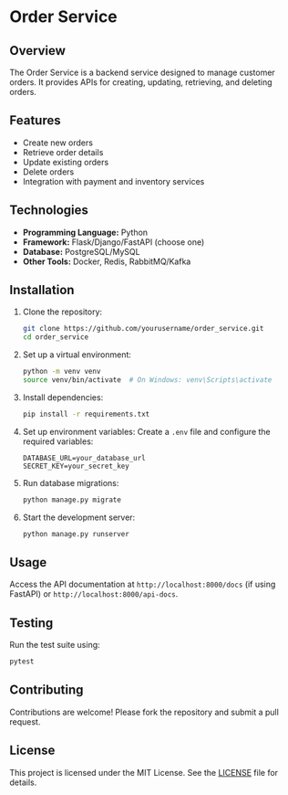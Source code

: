 # Order Service

## Overview
The Order Service is a backend service designed to manage customer orders. It provides APIs for creating, updating, retrieving, and deleting orders.

## Features
- Create new orders
- Retrieve order details
- Update existing orders
- Delete orders
- Integration with payment and inventory services

## Technologies
- **Programming Language:** Python
- **Framework:** Flask/Django/FastAPI (choose one)
- **Database:** PostgreSQL/MySQL
- **Other Tools:** Docker, Redis, RabbitMQ/Kafka

## Installation

1. Clone the repository:
    ```bash
    git clone https://github.com/yourusername/order_service.git
    cd order_service
    ```

2. Set up a virtual environment:
    ```bash
    python -m venv venv
    source venv/bin/activate  # On Windows: venv\Scripts\activate
    ```

3. Install dependencies:
    ```bash
    pip install -r requirements.txt
    ```

4. Set up environment variables:
    Create a `.env` file and configure the required variables:
    ```
    DATABASE_URL=your_database_url
    SECRET_KEY=your_secret_key
    ```

5. Run database migrations:
    ```bash
    python manage.py migrate
    ```

6. Start the development server:
    ```bash
    python manage.py runserver
    ```

## Usage
Access the API documentation at `http://localhost:8000/docs` (if using FastAPI) or `http://localhost:8000/api-docs`.

## Testing
Run the test suite using:
```bash
pytest
```

## Contributing
Contributions are welcome! Please fork the repository and submit a pull request.

## License
This project is licensed under the MIT License. See the [LICENSE](LICENSE) file for details.